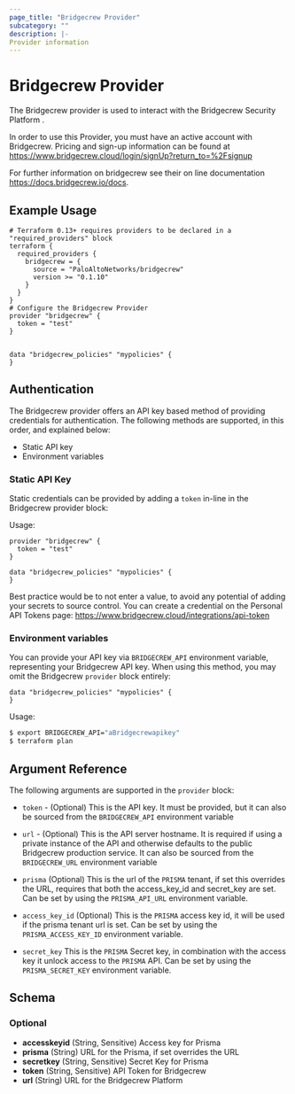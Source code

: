 ```yaml
---
page_title: "Bridgecrew Provider"
subcategory: ""
description: |-
Provider information
---
```


# Bridgecrew Provider

The Bridgecrew provider is used to interact with the Bridgecrew Security Platform
.

In order to use this Provider, you must have an active account with Bridgecrew.
Pricing and sign-up information can be found at <https://www.bridgecrew.cloud/login/signUp?return_to=%2Fsignup>

For further information on bridgecrew see their on line documentation <https://docs.bridgecrew.io/docs>.
## Example Usage

```hcl
# Terraform 0.13+ requires providers to be declared in a "required_providers" block
terraform {
  required_providers {
    bridgecrew = {
      source = "PaloAltoNetworks/bridgecrew"
      version >= "0.1.10"
    }
  }
}
# Configure the Bridgecrew Provider
provider "bridgecrew" {
  token = "test"
}


data "bridgecrew_policies" "mypolicies" {
}
```

## Authentication

The Bridgecrew provider offers an API key based method of providing credentials for
authentication. The following methods are supported, in this order, and
explained below:

- Static API key
- Environment variables

### Static API Key

Static credentials can be provided by adding a `token` in-line in the
Bridgecrew provider block:

Usage:

```hcl
provider "bridgecrew" {
  token = "test"
}

data "bridgecrew_policies" "mypolicies" {
}
```

Best practice would be to not enter a value, to avoid any potential of adding your secrets to source control.
You can create a credential on the Personal API Tokens page: https://www.bridgecrew.cloud/integrations/api-token

### Environment variables

You can provide your API key via `BRIDGECREW_API` environment variable,
representing your Bridgecrew API key. When using this method, you may omit the
Bridgecrew `provider` block entirely:

```hcl
data "bridgecrew_policies" "mypolicies" {
}
```

Usage:

```bash
$ export BRIDGECREW_API="aBridgecrewapikey"
$ terraform plan
```

## Argument Reference

The following arguments are supported in the `provider` block:

* `token` - (Optional) This is the API key. It must be provided, but
  it can also be sourced from the `BRIDGECREW_API` environment variable

* `url` - (Optional) This is the API server hostname. It is required
  if using a private instance of the API and otherwise defaults to the
  public Bridgecrew production service. It can also be sourced from the
  `BRIDGECREW_URL` environment variable

* `prisma` (Optional) This is the url of the `PRISMA` tenant, if set this overrides the URL,
  requires that both the access_key_id and secret_key are set.
  Can be set by using the `PRISMA_API_URL` environment variable.

* `access_key_id` (Optional) This is the `PRISMA` access key id,
  it will be used if the prisma tenant url is set.
  Can be set by using the `PRISMA_ACCESS_KEY_ID` environment variable.

* `secret_key` This is the `PRISMA` Secret key, in combination with the access key it unlock
  access to the `PRISMA` API.
  Can be set by using the `PRISMA_SECRET_KEY` environment variable.
<!-- schema generated by tfplugindocs -->
## Schema

### Optional

- **accesskeyid** (String, Sensitive) Access key for Prisma
- **prisma** (String) URL for the Prisma, if set overrides the URL
- **secretkey** (String, Sensitive) Secret Key for Prisma
- **token** (String, Sensitive) API Token for Bridgecrew
- **url** (String) URL for the Bridgecrew Platform
